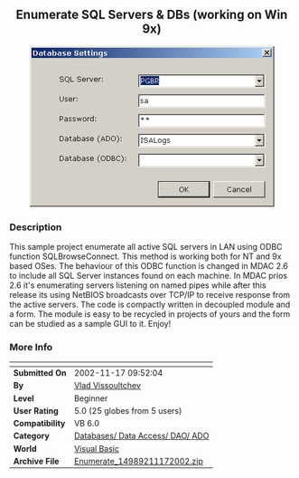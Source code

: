 ﻿<div align="center">

## Enumerate SQL Servers & DBs \(working on Win 9x\)

<img src="PIC20021117951404556.gif">
</div>

### Description

This sample project enumerate all active SQL servers in LAN using ODBC function SQLBrowseConnect. This method is working both for NT and 9x based OSes. The behaviour of this ODBC function is changed in MDAC 2.6 to include all SQL Server instances found on each machine. In MDAC prios 2.6 it's enumerating servers listening on named pipes while after this release its using NetBIOS broadcasts over TCP/IP to receive response from the active servers. The code is compactly written in decoupled module and a form. The module is easy to be recycled in projects of yours and the form can be studied as a sample GUI to it. Enjoy!
 
### More Info
 


<span>             |<span>
---                |---
**Submitted On**   |2002-11-17 09:52:04
**By**             |[Vlad Vissoultchev](https://github.com/Planet-Source-Code/PSCIndex/blob/master/ByAuthor/vlad-vissoultchev.md)
**Level**          |Beginner
**User Rating**    |5.0 (25 globes from 5 users)
**Compatibility**  |VB 6\.0
**Category**       |[Databases/ Data Access/ DAO/ ADO](https://github.com/Planet-Source-Code/PSCIndex/blob/master/ByCategory/databases-data-access-dao-ado__1-6.md)
**World**          |[Visual Basic](https://github.com/Planet-Source-Code/PSCIndex/blob/master/ByWorld/visual-basic.md)
**Archive File**   |[Enumerate\_14989211172002\.zip](https://github.com/Planet-Source-Code/vlad-vissoultchev-enumerate-sql-servers-dbs-working-on-win-9x__1-40805/archive/master.zip)








